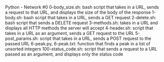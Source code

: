 Python - Network #0 0-body_size.sh: bash script that takes in a URL, sends a request to that URL, and displays the size of the body of the response 1-body.sh: bash script that takes in a URL, sends a GET request 2-delete.sh: bash script that sends a DELETE request 3-methods.sh: takes in a URL and displays all HTTP methods the server will accept 4-header.sh: script that takes in a URL as an argument, sends a GET request to the URL 5-post_params.sh: script that takes in a URL, sends a POST request to the passed URL 6-peak.py, 6-peak.txt: function that finds a peak in a list of unsorted integers 100-status_code.sh: script that sends a request to a URL passed as an argument, and displays only the status code
